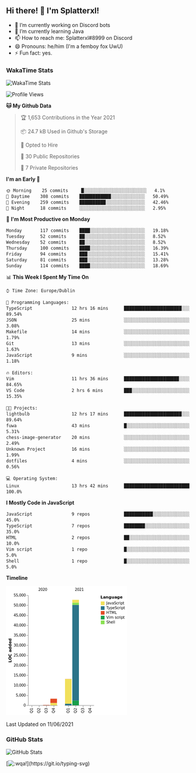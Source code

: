 ## Hi there! 👋 I'm Splatterxl!

- 🔭 I’m currently working on Discord bots
- 🌱 I’m currently learning Java
- 📫 How to reach me: Splatterxl#8999 on Discord
- 😄 Pronouns: he/him (I'm a femboy fox UwU)
- ⚡ Fun fact: yes.

### WakaTime Stats
![WakaTime Stats](https://wakatime.com/share/@Splatterxl/3171b454-6d7f-4cf9-91d7-768613f3b8c2.svg)
<!--START_SECTION:waka-->
![Profile Views](http://img.shields.io/badge/Profile%20Views-5-blue)

**🐱 My Github Data** 

> 🏆 1,653 Contributions in the Year 2021
 > 
> 📦 24.7 kB Used in Github's Storage 
 > 
> 💼 Opted to Hire
 > 
> 📜 30 Public Repositories 
 > 
> 🔑 7 Private Repositories  
 > 
**I'm an Early 🐤** 

```text
🌞 Morning    25 commits     █░░░░░░░░░░░░░░░░░░░░░░░░   4.1% 
🌆 Daytime    308 commits    ████████████░░░░░░░░░░░░░   50.49% 
🌃 Evening    259 commits    ██████████░░░░░░░░░░░░░░░   42.46% 
🌙 Night      18 commits     ░░░░░░░░░░░░░░░░░░░░░░░░░   2.95%

```
📅 **I'm Most Productive on Monday** 

```text
Monday       117 commits    ████░░░░░░░░░░░░░░░░░░░░░   19.18% 
Tuesday      52 commits     ██░░░░░░░░░░░░░░░░░░░░░░░   8.52% 
Wednesday    52 commits     ██░░░░░░░░░░░░░░░░░░░░░░░   8.52% 
Thursday     100 commits    ████░░░░░░░░░░░░░░░░░░░░░   16.39% 
Friday       94 commits     ███░░░░░░░░░░░░░░░░░░░░░░   15.41% 
Saturday     81 commits     ███░░░░░░░░░░░░░░░░░░░░░░   13.28% 
Sunday       114 commits    ████░░░░░░░░░░░░░░░░░░░░░   18.69%

```


📊 **This Week I Spent My Time On** 

```text
⌚︎ Time Zone: Europe/Dublin

💬 Programming Languages: 
TypeScript               12 hrs 16 mins      ██████████████████████░░░   89.54% 
JSON                     25 mins             ░░░░░░░░░░░░░░░░░░░░░░░░░   3.08% 
Makefile                 14 mins             ░░░░░░░░░░░░░░░░░░░░░░░░░   1.79% 
Git                      13 mins             ░░░░░░░░░░░░░░░░░░░░░░░░░   1.63% 
JavaScript               9 mins              ░░░░░░░░░░░░░░░░░░░░░░░░░   1.18%

🔥 Editors: 
Vim                      11 hrs 36 mins      █████████████████████░░░░   84.65% 
VS Code                  2 hrs 6 mins        ███░░░░░░░░░░░░░░░░░░░░░░   15.35%

🐱‍💻 Projects: 
lightbulb                12 hrs 17 mins      ██████████████████████░░░   89.64% 
fuwa                     43 mins             █░░░░░░░░░░░░░░░░░░░░░░░░   5.31% 
chess-image-generator    20 mins             ░░░░░░░░░░░░░░░░░░░░░░░░░   2.49% 
Unknown Project          16 mins             ░░░░░░░░░░░░░░░░░░░░░░░░░   1.99% 
dotfiles                 4 mins              ░░░░░░░░░░░░░░░░░░░░░░░░░   0.56%

💻 Operating System: 
Linux                    13 hrs 42 mins      █████████████████████████   100.0%

```

**I Mostly Code in JavaScript** 

```text
JavaScript               9 repos             ███████████░░░░░░░░░░░░░░   45.0% 
TypeScript               7 repos             ████████░░░░░░░░░░░░░░░░░   35.0% 
HTML                     2 repos             ██░░░░░░░░░░░░░░░░░░░░░░░   10.0% 
Vim script               1 repo              █░░░░░░░░░░░░░░░░░░░░░░░░   5.0% 
Shell                    1 repo              █░░░░░░░░░░░░░░░░░░░░░░░░   5.0%

```


**Timeline**

![Chart not found](https://raw.githubusercontent.com/nearlySplat/nearlySplat/master/charts/bar_graph.png) 


 Last Updated on 11/06/2021
<!--END_SECTION:waka-->


### GitHub Stats
![GitHub Stats](https://github-readme-stats.vercel.app/api?username=nearlySplat&count_private=true&show_icons=true&theme=dark)

[![:wqa!](https://readme-typing-svg.herokuapp.com?font=Fira+Code&color=000000&center=true&vCenter=true&lines=%3Awqa!)](https://git.io/typing-svg)
